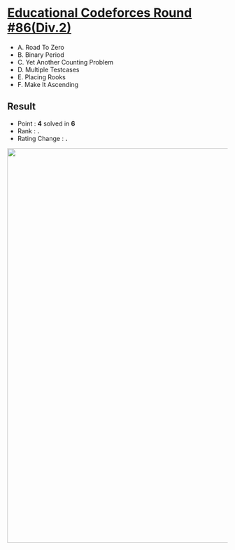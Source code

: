 # [Educational Codeforces Round #86(Div.2)](https://codeforces.com/contest/1342)

  * A. Road To Zero
  * B. Binary Period
  * C. Yet Another Counting Problem
  * D. Multiple Testcases
  * E. Placing Rooks
  * F. Make It Ascending
  
## Result
  * Point : **4** solved in **6**
  * Rank : **.**
  * Rating Change : **.**

<img src="https://github.com/Weaasel/PS_algorithm/blob/master/Codeforces/Round%20%2386(Div.2)/_Codeforces_Round86_Div2.png?raw=true" width="900">
